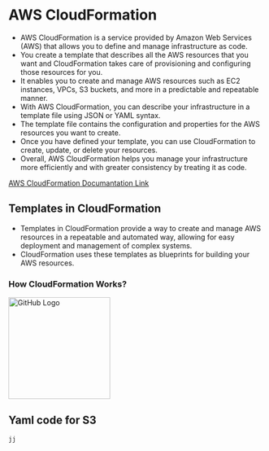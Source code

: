 # AWS CloudFormation
* AWS CloudFormation is a service provided by Amazon Web Services (AWS) that allows you to define and manage infrastructure as code. 
* You create a template that describes all the AWS resources that you want and CloudFormation takes care of provisioning and configuring those resources for you.
* It enables you to create and manage AWS resources such as EC2 instances, VPCs, S3 buckets, and more in a predictable and repeatable manner.
* With AWS CloudFormation, you can describe your infrastructure in a template file using JSON or YAML syntax. 
* The template file contains the configuration and properties for the AWS resources you want to create. 
* Once you have defined your template, you can use CloudFormation to create, update, or delete your resources.
* Overall, AWS CloudFormation helps you manage your infrastructure more efficiently and with greater consistency by treating it as code.

[AWS CloudFormation Documantation Link](https://docs.aws.amazon.com/AWSCloudFormation/latest/UserGuide/aws-template-resource-type-ref.html)

## Templates in CloudFormation
* Templates in CloudFormation provide a way to create and manage AWS resources in a repeatable and automated way, allowing for easy deployment and management of complex systems. 
* CloudFormation uses these templates as blueprints for building your AWS resources.


### How CloudFormation Works?
<!-- ![T](https://github.com/vaibhavkapase1302/AWS-Services/blob/main/CloudFormation/How%20CloudFormation%20Works.png) -->
<img src="[https://github.com/github.png](https://github.com/vaibhavkapase1302/AWS-Services/blob/main/CloudFormation/How%20CloudFormation%20Works.png)" alt="GitHub Logo" width="200" height="200">


## Yaml code for S3
```js
jj
```

## 
